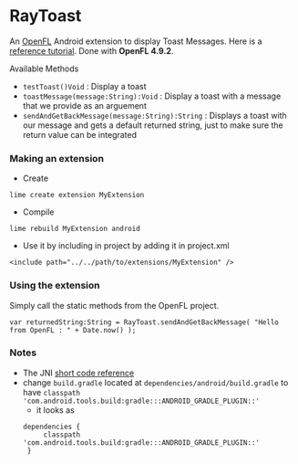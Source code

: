 RayToast
==============

 An [OpenFL][1] Android extension to display Toast Messages. 
 Here is a [reference tutorial][2]. Done with **OpenFL 4.9.2**.

Available Methods
 - `testToast()Void` : Display a toast
 - `toastMessage(message:String):Void` : Display a toast with a message that we provide as an arguement
 - `sendAndGetBackMessage(message:String):String` : Displays a toast with our message and gets a default returned string, just to make sure the return value can be integrated

### Making an extension

 - Create
```
lime create extension MyExtension
```
 - Compile
```
lime rebuild MyExtension android
```
 - Use it by including in project by adding it in project.xml
```
<include path="../../path/to/extensions/MyExtension" />
```

### Using the extension

Simply call the static methods from the OpenFL project.
```
var returnedString:String = RayToast.sendAndGetBackMessage( "Hello from OpenFL : " + Date.now() );
```

### Notes

 - The JNI [short code reference][3]
 - change `build.gradle` located at `dependencies/android/build.gradle` to have `classpath 'com.android.tools.build:gradle:::ANDROID_GRADLE_PLUGIN::'`
   - it looks as
   ```
   dependencies {
		classpath 'com.android.tools.build:gradle:::ANDROID_GRADLE_PLUGIN::'
	}
   ``` 






[1]: http://www.openfl.org/learn/docs/tools/
[2]: https://player03.com/2014/08/09/openfl-extensions/
[3]: https://docs.oracle.com/javase/7/docs/technotes/guides/jni/spec/types.html
